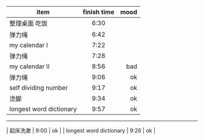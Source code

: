 | item       | finish time           | mood  |
| ------------- |:-------------:| -----:|
|   整理桌面 吃饭 | 6:30 | |
|   弹力绳 | 6:42      |    |
|   my calendar I| 7:22      |    |
|   弹力绳| 7:28      |    |
|   my calendar II| 8:56      |    bad |
|   弹力绳| 9:06      |   ok |
|   self dividing number | 9:17      |   ok |
|   烫脚 | 9:34      |   ok |
|   longest word dictionary | 9:57      |   ok |
---
|   起床洗漱 | 9:00      |   ok |
|   longest word dictionary | 9:26      |   ok |
